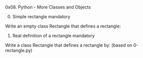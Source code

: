 0x08. Python - More Classes and Objects


0. Simple rectangle
mandatory

Write an empty class Rectangle that defines a rectangle:


1. Real definition of a rectangle
mandatory

Write a class Rectangle that defines a rectangle by: (based on 0-rectangle.py)
